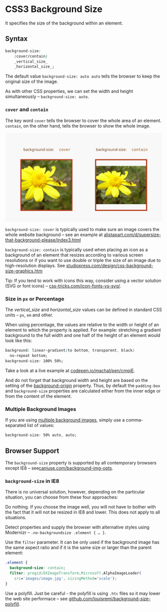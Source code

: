 CSS3 Background Size
====================

It specifies the size of the background within an element.

Syntax
------

```css
background-size:
    (cover/contain)
    _vertical_size_
    _horizontal_size_;
```

The default value `background-size: auto auto` tells the browser to keep the
original size of the image.

As with other CSS properties, we can set the width and height simultaneously –
`background-size: auto`.

### `cover` and `contain`

The key word `cover` tells the browser to cover the whole area of an element.
`contain`, on the other hand, tells the browser to show the whole image.

![background-size: cover/contain](dist/images/original/background-size-cover-contain.svg)

`background-size: cover` is typically used to make sure an image covers the
whole website background – see an example at
[alistapart.com/d/supersize-that-background-please/index3.html](http://alistapart.com/d/supersize-that-background-please/index3.html)

`background-size: contain` is typically used when placing an icon as a
background of an element that resizes according to various screen resolutions or
if you want to use double or triple the size of an image due to high-resolution
displays. See
[studiopress.com/design/css-background-size-graphics.htm](http://www.studiopress.com/design/css-background-size-graphics.htm)

Tip: If you tend to work with icons this way, consider using a vector solution
(SVG or font icons) –
[css-tricks.com/icon-fonts-vs-svg/](http://css-tricks.com/icon-fonts-vs-svg/).

### Size in `px` or Percentage

The *vertical\_size* and *horizontal\_size* values can be defined in standard
CSS units – `px`, `em` and other.

When using percentage, the values are relative to the width or height of an
element to which the property is applied. For example: stretching a gradient
background to the full width and one half of the height of an element would look
like this:

```css
background: linear-gradient(to bottom, transparent, black)
  no-repeat bottom;
background-size: 100% 50%;
```

Take a look at a live example at
[codepen.io/machal/pen/cmpjE](http://codepen.io/machal/pen/cmpjE).

And do not forget that background width and height are based on the setting of
the [background-origin](css3-background-origin.md) property. Thus, by default
the `padding-box` and `background-size` properties are calculated either from
the inner edge or from the content of the element.

### Multiple Background Images

If you are using [multiple background images](css3-multiple-backgrounds.md),
simply use a comma-separated list of values:

```css
background-size: 50% auto, auto;
```

Browser Support
---------------

The `background-size` property is supported by all contemporary browsers except
IE8 –
see[caniuse.com/background-img-opts](http://caniuse.com/background-img-opts).

### `background-size` in IE8

There is no universal solution, however, depending on the particular situation,
you can choose from these four approaches:

Do nothing. If you choose the image well, you will not have to bother with the
fact that it will not be resized in IE8 and lower. This does not apply to all
situations.

Detect properties and supply the browser with alternative styles using Modernizr
– `.no-backgroundsize .element { … }`.

Use the `filter` parameter. It can be only used if the background image has the
same aspect ratio and if it is the same size or larger than the parent element:

```css
.element {
  background-size: contain;
  filter: progid:DXImageTransform.Microsoft.AlphaImageLoader(
    src='images/image.jpg', sizingMethod='scale');
}
```

Use a polyfill. Just be careful - the polyfill is using `.htc` files so it may
lower the web site performace – see
[github.com/louisremi/background-size-polyfill](https://github.com/louisremi/background-size-polyfill).
